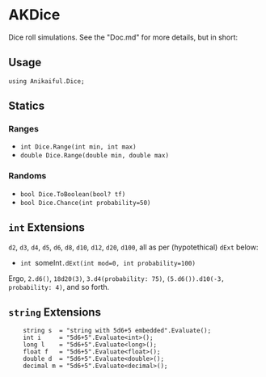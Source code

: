 # AKDice

Dice roll simulations. See the "Doc.md" for more details, but in short:

## Usage

`using Anikaiful.Dice;`

## Statics

### Ranges
* `int Dice.Range(int min, int max)`
* `double Dice.Range(double min, double max)`

### Randoms
* `bool Dice.ToBoolean(bool? tf)`
* `bool Dice.Chance(int probability=50)`

## `int` Extensions
`d2`, `d3`, `d4`, `d5`, `d6`, `d8`, `d10`, `d12`, `d20`, `d100`, all as per (hypotethical) `dExt` below:

* `int `someInt`.dExt(int mod=0, int probability=100)`

Ergo, `2.d6()`, `18d20(3)`, `3.d4(probability: 75)`, `(5.d6()).d10(-3, probability: 4)`, and so forth.

## `string` Extensions
```
    string s  = "string with 5d6+5 embedded".Evaluate();
    int i     = "5d6+5".Evaluate<int>();
    long l    = "5d6+5".Evaluate<long>();
    float f   = "5d6+5".Evaluate<float>();
    double d  = "5d6+5".Evaluate<double>();
    decimal m = "5d6+5".Evaluate<decimal>();
```
